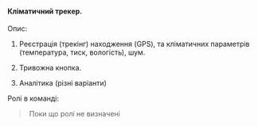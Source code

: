 #### **Кліматичний трекер.**

Опис:

1. Реєстрація (трекінг) находження (GPS), та кліматичних параметрів (температура, тиск, вологість), шум. 

2. Тривожна кнопка. 
3.  Аналітика (різні варіанти)

Ролі в команді:

> ​	Поки що ролі не визначені








